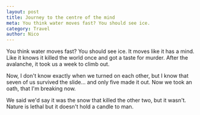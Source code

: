 ```yaml
---
layout: post
title: Journey to the centre of the mind
meta: You think water moves fast? You should see ice.
category: Travel
author: Nico
---
```


You think water moves fast? You should see ice. It moves like it has a mind. Like it knows it killed the world once and got a taste for murder. After the avalanche, it took us a week to climb out.

Now, I don't know exactly when we turned on each other, but I know that seven of us survived the slide... and only five made it out. Now we took an oath, that I'm breaking now.

We said we'd say it was the snow that killed the other two, but it wasn't. Nature is lethal but it doesn't hold a candle to man.
